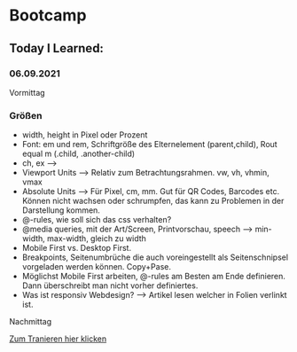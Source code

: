 # Bootcamp
## Today I Learned:
### 06.09.2021

Vormittag

### Größen
- width, height in Pixel oder Prozent
- Font: em und rem, Schriftgröße des Elternelement (parent,child), Rout equal m (.child, .another-child)
- ch, ex -->
- Viewport Units --> Relativ zum Betrachtungsrahmen. vw, vh, vhmin, vmax
- Absolute Units --> Für Pixel, cm, mm. Gut für QR Codes, Barcodes etc. Können nicht wachsen oder schrumpfen, das kann zu Problemen in der Darstellung kommen.
- @-rules, wie soll sich das css verhalten?
- @media queries, mit der Art/Screen, Printvorschau, speech
--> min-width, max-width, gleich zu width
- Mobile First vs. Desktop First.
- Breakpoints, Seitenumbrüche die auch voreingestellt als Seitenschnipsel vorgeladen werden können. Copy+Pase.
- Möglichst Mobile First arbeiten, @-rules am Besten am Ende definieren. Dann überschreibt man nicht vorher definiertes.
- Was ist responsiv Webdesign? --> Artikel lesen welcher in Folien verlinkt ist.

Nachmittag

[Zum Tranieren hier klicken](https://www.w3schools.com/html/default.asp)
